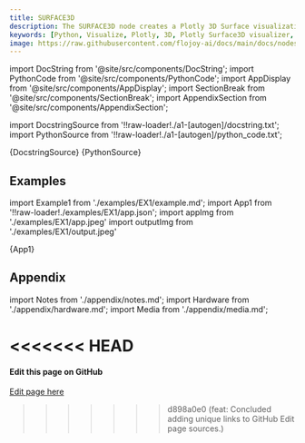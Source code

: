 ```yaml
---
title: SURFACE3D
description: The SURFACE3D node creates a Plotly 3D Surface visualization for a given input DataContainer.
keywords: [Python, Visualize, Plotly, 3D, Plotly Surface3D visualizer, Python 3D surface plot tool, Three-dimensional data visualization, Surface3D plot examples, Flojoy Plotly nodes, Interactive 3D surface charts, Python data visualization, 3D surface plot creation, Visualizing data with Plotly, Three-dimensional data analysis]
image: https://raw.githubusercontent.com/flojoy-ai/docs/main/docs/nodes/VISUALIZERS/PLOTLY/SURFACE3D/examples/EX1/output.jpeg
---
```


[//]: # (Custom component imports)

import DocString from '@site/src/components/DocString';
import PythonCode from '@site/src/components/PythonCode';
import AppDisplay from '@site/src/components/AppDisplay';
import SectionBreak from '@site/src/components/SectionBreak';
import AppendixSection from '@site/src/components/AppendixSection';

[//]: # (Docstring)

import DocstringSource from '!!raw-loader!./a1-[autogen]/docstring.txt';
import PythonSource from '!!raw-loader!./a1-[autogen]/python_code.txt';

<DocString>{DocstringSource}</DocString>
<PythonCode GLink='VISUALIZERS/PLOTLY/SURFACE3D/SURFACE3D.py'>{PythonSource}</PythonCode>

<SectionBreak />

[//]: # (Examples)

## Examples

import Example1 from './examples/EX1/example.md';
import App1 from '!!raw-loader!./examples/EX1/app.json';
import appImg from './examples/EX1/app.jpeg'
import outputImg from './examples/EX1/output.jpeg'

<AppDisplay 
    nodeLabel='SURFACE3D'
    appImg={appImg}
    outputImg={outputImg}
    >
    {App1}
</AppDisplay>

<Example1 />

<SectionBreak />

[//]: # (Appendix)

## Appendix

import Notes from './appendix/notes.md';
import Hardware from './appendix/hardware.md';
import Media from './appendix/media.md';

<<<<<<< HEAD
<AppendixSection index={0} folderPath='nodes/VISUALIZERS/PLOTLY/SURFACE3D/appendix/'><Notes /></AppendixSection>
<AppendixSection index={1} folderPath='nodes/VISUALIZERS/PLOTLY/SURFACE3D/appendix/'><Hardware /></AppendixSection>
<AppendixSection index={2} folderPath='nodes/VISUALIZERS/PLOTLY/SURFACE3D/appendix/'><Media /></AppendixSection>
=======
<AppendixSection index={0} folderPath='nodes/VISUALIZERS/PLOTLY/SURFACE3D/appendix/'><Notes /></AppendixSection>
<AppendixSection index={1} folderPath='nodes/VISUALIZERS/PLOTLY/SURFACE3D/appendix/'><Hardware /></AppendixSection>
<AppendixSection index={2} folderPath='nodes/VISUALIZERS/PLOTLY/SURFACE3D/appendix/'><Media /></AppendixSection>

<SectionBreak />

[//]: # (Edit page on GitHub)

#### Edit this page on GitHub

[Edit page here](https://github.com/flojoy-ai/docs/tree/main/docs/nodes/VISUALIZERS/PLOTLY/SURFACE3D)
>>>>>>> d898a0e0 (feat: Concluded adding unique links to GitHub Edit page sources.)
